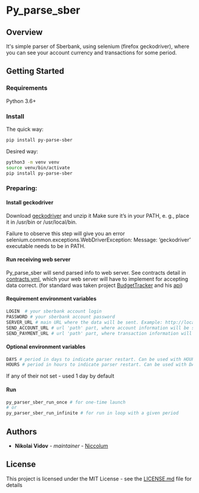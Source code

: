 # Py_parse_sber

## Overview

It's simple parser of Sberbank, using selenium (firefox geckodriver), where you can see your account currency
and transactions for some period.

## Getting Started
### Requirements

Python 3.6+

### Install

The quick way:
```bash
pip install py-parse-sber
```

Desired way:
```bash
python3 -m venv venv
source venv/bin/activate
pip install py-parse-sber
```

### Preparing:

#### Install geckodriver

Download [geckodriver](https://github.com/mozilla/geckodriver/releases) and unzip it
Make sure it’s in your PATH, e. g., place it in /usr/bin or /usr/local/bin.

Failure to observe this step will give you an error selenium.common.exceptions.WebDriverException: 
Message: ‘geckodriver’ executable needs to be in PATH.

#### Run receiving web server

Py_parse_sber will send parsed info to web server.
See contracts detail in [contracts.yml](https://github.com/Niccolum/py_parse_sber/blob/master/contracts.yml),
which your web server will have to implement for accepting data correct. 
(for standard was taken project [BudgetTracker](https://github.com/DiverOfDark/BudgetTracker) and his 
[api](https://github.com/DiverOfDark/BudgetTracker#%D0%B8%D1%81%D1%82%D0%BE%D1%87%D0%BD%D0%B8%D0%BA%D0%B8-%D0%B4%D0%B0%D0%BD%D0%BD%D1%8B%D1%85))

#### Requirement environment variables

```bash
LOGIN  # your sberbank account login
PASSWORD # your sberbank account password
SERVER_URL # main URL where the data will be sent. Example: http://localhost:8080
SEND_ACCOUNT_URL # url 'path' part, where account information will be sent. Example: /send_account
SEND_PAYMENT_URL # url 'path' part, where transaction information will be sent. Example: /send_payment
```

#### Optional environment variables
```bash
DAYS # period in days to indicate parser restart. Can be used with HOURS.
HOURS # period in hours to indicate parser restart. Can be used with DAYS.
```
If any of their not set - used 1 day by default

#### Run
```bash
py_parser_sber_run_once # for one-time launch
# or
py_parser_sber_run_infinite # for run in loop with a given period
```

## Authors

*   **Nikolai Vidov** - *maintainer* - [Niccolum](https://github.com/Niccolum)

## License

This project is licensed under the MIT License - see the [LICENSE.md](https://github.com/Niccolum/py_parse_sber/blob/master/LICENSE.md) file for details
